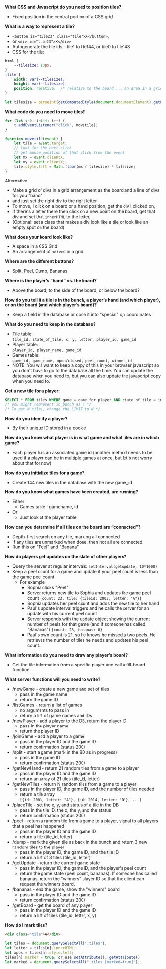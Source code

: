 **What CSS and Javascript do you need to position tiles?**
  - Fixed position in the central portion of a CSS grid

**What is a way to represent a tile?**
- `<button is="tile23" class="tile">X</button>`,
- or `<div id="tile23">X</div>`
- Autogenerate the tile ids - tile1 to tile144, or tile0 to tile143
- CSS for the tile:
```css
html {
    --tilesize: 10px;
}
.tile {
    width: var(--tilesize);
    height: var(--tilesize);
    position: relative;  /* relative to the board ... an area in a grid */
}
```
```javascript
let tilesize = parseInt(getComputedStyle(document.documentElement).getPropertyValue("--tilesize"));
```

**What code do you need to move tiles?**
```javascript
for (let t=0; t<144; t++) {
    t.addEventListener("click", movetile);
}

function movetile(event) {
    let tile = event.target;
    // look for the next click
    // get mouse position of that click from the event
    let mx = event.clientX;
    let my = event.clientY;
    tile.style.left = Math.floor(mx / tilesize) * tilesize;
}
```
Alternative
 - Make a grid of divs in a grid arrangement as the board
and a line of divs for you "hand"
 - and just set the right div to the right letter
 - To move, I click on a board or a hand position,
   get the div I clicked on,
 - If there's a letter there then click on a new point on the board,
   get that div and set that `innerHTML` to the letter,
- (Optional: set a class that makes a div look like a tile
or look like an empty spot on the board)


**What does your board look like?**
 - A space in a CSS Grid
 - An arrangement of `<div>`s in a grid

**Where are the different buttons?**
 - Split, Peel, Dump, Bananas

**Where is the player’s “hand” vs. the board?**
  - Above the board, to the side of the board, or below the board?

**How do you tell if a tile is in the bunch, a player’s hand (and which player), or on the board (and which player’s board)?**
  - Keep a field in the database or code it into "special" x,y coordinates

**What do you need to keep in the database?**
  - Tile table:\
  ```tile_id, state_of_tile, x, y, letter, player_id, game_id```
  - Player table:\
  ```player_id, player_name, game_id```
  - Games table:\
  ```game_id, game_name, open/closed, peel_count, winner_id```
  - NOTE: You will want to keep a copy of this in your browser javascript so you
  don't have to go to the database all the time. You can update the database
  when you need to, but you can also update the javascript copy when you need to.

**Get a new tile for a player:**
```sql
SELECT * FROM tiles WHERE game = game_for_player AND state_of_tile = in_bunch ORDER BY RAND() LIMIT 1;
/* you might represent in_bunch as 0 */
/* To get N tiles, change the LIMIT to N */
```

**How do you identify a player?**
  - By their unique ID stored in a cookie

**How do you know what player is in what game and what tiles are in which game?**
  - Each player has an associated game id (another method needs to be used if a player can be in multiple games at once, but let's not worry about that for now)

**How do you initialize tiles for a game?**
  - Create 144 new tiles in the database with the new game_id

**How do you know what games have been created, are running?**
  - Either
    - Games table : gamename, id
  - Or
    - Just look at the player table

**How can you determine if all tiles on the board are “connected”?**
  - Depth-first search on any tile, marking all connected
  - If any tiles are unmarked when done, then not all are connected.
  - Run this on "Peel" and "Banana"

**How do players get updates on the state of other players?**
  - Query the server at regular intervals: ``setInterval(getupdate, 10*1000)``
  - Keep a peel count for a game and update if your peel count is less than the game peel count
    - For example
      - Sophia clicks "Peel"
      - Server returns new tile to Sophia and updates the game peel count
      ```{count: 23, tile: {tileid: 2003, letter: "A"}}```
      - Sophia updates her peel count and adds the new tile to her hand
      - Paul's update interval triggers and he calls the server for an update with his current peel count
      - Server responds with the update object showing the current number of peels for that game (and if someone has called "Bananas")
        ```{count: 23, bananas: 0}```
      - Paul's own count is 21, so he knows he missed a two peels. He retrieves the number of tiles he needs and updates his peel count.

**What information do you need to draw any player’s board?**
  - Get the tile information from a specific player and call a fill-board function

**What server functions will you need to write?**
  - /newGame - create a new game and set of tiles
    - pass in the game name
    - return the game ID
  - /listGames - return a list of games
    - no arguments to pass in
    - return a list of game names and IDs
  - /newPlayer - add a player to the DB, return the player ID
    - pass in the player name
    - return the player ID
  - /joinGame - add a player to a game
    - pass in the player ID and the game ID
    - return confirmation (status 200)
  - /split - start a game (mark in the BD as in progress)
    - pass in the game ID
    - return confirmation (status 200)
  - /getNewHand - return 21 random tiles from a game to a player
    - pass in the player ID and the game ID
    - return an array of 21 tiles (tile_id, letter)
  - /getNewTiles - return N random tiles from a game to a player
    - pass in the player ID, the game ID, and the number of tiles needed
    - return a tile array\
    ```[{id: 2003, letter: "A"}, {id: 2014, letter: "D"}, ...]```
  - /placeTile - set the x, y, and status of a tile in the DB
    - pass in the tile ID, the x, the y, and the status
    - return confirmation (status 200)
  - /peel - return a random tile from a game to a player, signal to all players that a peel has happened
    - pass in the player ID and the game ID
    - return a tile (tile_id, letter)
  - /dump - mark the given tile as back in the bunch and return 3 new random tiles to the player
    - pass in the player ID, the game ID, and the tile ID
    - return a list of 3 tiles (tile_id, letter)
  - /getUpdate - return the current game state
    - pass in the player ID, the game ID, and the player's peel count
    - return the game state (peel count, bananas). If someone has called bananas, return the "winners" player ID so that the client can request the winners board.
  - /bananas - end the game, show the "winners" board
    - pass in the player ID and the game ID
    - return confirmation (status 200)
  - /getBoard - get the board of any player
    - pass in the player ID and the game ID
    - return a list of tiles (tile_id, letter, x, y)


**How do I mark tiles?**
```html
<div class="tile">A</div>
```
```javascript
let tiles = document.querySelectAll(".tiles");
let letter = tiles[n].innerHTML;
let xpos = tiles[n].style.left;
tiles[n].marker = true; or use setAttribute(), getAttribute()
let marked = document.querySelectAll(".tiles [marked=true]");
```